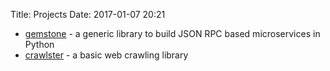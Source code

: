 Title: Projects
Date: 2017-01-07 20:21

- [gemstone](https://github.com/vladcalin/gemstone) - a generic library to build JSON RPC based microservices in Python
- [crawlster](https://github.com/vladcalin/crawlster) - a basic web crawling library 
